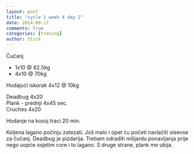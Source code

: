 ```yaml
---
layout: post
title: "cycle 1 week 4 day 2"
date: 2014-09-17
comments: true
categories: [trening]
author: Stick
---
```


Čučanj  
- 1x10 @ 82.5kg  
- 4x10 @ 70kg  

Hodajući iskorak 4x12 @ 10kg  

Deadbug 4x20  
Plank - prednji 4x45 sec.  
Cruches 4x20  

Hodanje na kosoj traci 20 min.  

Koljena lagano počinju zatezati. Još malo i opet ću početi navlačiti sleevse za čučanj. Deadbug je pizdarija. Trebam odraditi milijardu ponavljanja prije nego uopće osjetim core i to lagano. S druge strane, plank me ubija. 